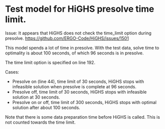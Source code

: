 # Test model for HiGHS presolve time limit.

Issue: It appears that HiGHS does not check the time_limit option during presolve. https://github.com/ERGO-Code/HiGHS/issues/1501

This model spends a lot of time in presolve. With the test data, solve time to optimality is about 100 seconds, of which 96 seconds is in presolve.

The time limit option is specified on line 192.

Cases:
- Presolve on (line 44), time limit of 30 seconds, HiGHS stops with infeasible solution when presolve is complete at 96 seconds.
- Presolve off, time limit of 30 seconds, HiGHS stops with infeasible solution at 30 seconds.
- Presolve on or off, time limit of 300 seconds, HiGHS stops with optimal solution after about 100 seconds.

Note that there is some data preparation time before HiGHS is called. This is not counted towards the time limit.
